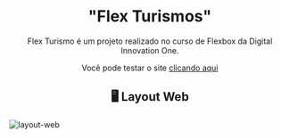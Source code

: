 <h1 align="center" dir="auto"> "Flex Turismos"</h1>

<p align="center" dir="auto">Flex Turismo é um projeto realizado no curso de Flexbox da Digital Innovation One.</p>

<p align="center" dir="auto"> Você pode testar o site <a href="https://yannarp.github.io/Flex-turismos/" rel="nofollow">clicando aqui</a></p>

<h2 align="center" dir="auto">
  
  </g-emoji> 🖥️ Layout Web </h2>
  
![layout-web](https://user-images.githubusercontent.com/81976280/160210163-2090e448-7e87-4ddd-bedf-f34b9ec11146.jpeg)

